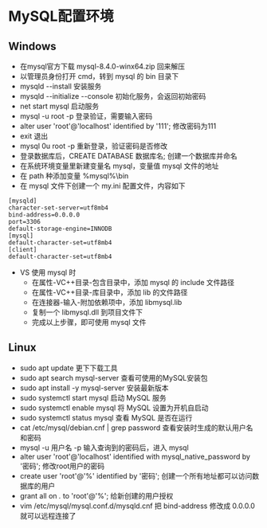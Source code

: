 # MySQL配置环境

## Windows

* 在mysql官方下载 mysql-8.4.0-winx64.zip 回来解压
* 以管理员身份打开 cmd，转到 mysql 的 bin 目录下
* mysqld --install  安装服务
* mysqld --initialize --console  初始化服务，会返回初始密码
* net start mysql  启动服务
* mysql -u root -p  登录验证，需要输入密码
* alter user 'root'@'localhost' identified by '111';  修改密码为111
* exit  退出
* mysql 0u root -p  重新登录，验证密码是否修改
* 登录数据库后，CREATE DATABASE 数据库名;  创建一个数据库并命名
* 在系统环境变量里新建变量名 mysql，变量值 mysql 文件的地址
* 在 path 种添加变量 %mysql%\bin
* 在 mysql 文件下创建一个 my.ini 配置文件，内容如下
```
[mysqld]
character-set-server=utf8mb4
bind-address=0.0.0.0
port=3306
default-storage-engine=INNODB
[mysql]
default-character-set=utf8mb4
[client]
default-character-set=utf8mb4
```

* VS 使用 mysql 时
  * 在属性-VC++目录-包含目录中，添加 mysql 的 include 文件路径
  * 在属性-VC++目录-库目录中，添加 lib 的文件路径
  * 在连接器-输入-附加依赖项中，添加 libmysql.lib
  * 复制一个 libmysql.dll 到项目文件下
  * 完成以上步骤，即可使用 mysql 文件


## Linux

* sudo apt update   更下下载工具
* sudo apt search mysql-server   查看可使用的MySQL安装包
* sudo apt install -y mysql-server   安装最新版本
* sudo systemctl start mysql    启动 MySQL 服务
* sudo systemctl enable mysql    将 MySQL 设置为开机自启动
* sudo systemctl status mysql    查看 MySQL 是否在运行
* cat /etc/mysql/debian.cnf | grep password    查看安装时生成的默认用户名和密码
* mysql -u 用户名 -p    输入查询到的密码后，进入 mysql
* alter user 'root'@'localhost' identified with mysql_native_password by '密码';    修改root用户的密码
* create user 'root'@'%' identified by '密码';    创建一个所有地址都可以访问数据库的用户
* grant all on *.* to 'root'@'%';    给新创建的用户授权
* vim /etc/mysql/mysql.conf.d/mysqld.cnf    把 bind-address 修改成 0.0.0.0 就可以远程连接了
